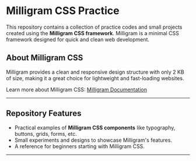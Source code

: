 # Milligram CSS Practice

This repository contains a collection of practice codes and small projects created using the **Milligram CSS framework**. Milligram is a minimal CSS framework designed for quick and clean web development.

## About Milligram CSS
Milligram provides a clean and responsive design structure with only 2 KB of size, making it a great choice for lightweight and fast-loading websites. 

Learn more about Milligram CSS: [Milligram Documentation](https://milligram.io/)

---

## Repository Features

- Practical examples of **Milligram CSS components** like typography, buttons, grids, forms, etc.
- Small experiments and designs to showcase Milligram's features.
- A reference for beginners starting with Milligram CSS.

---
